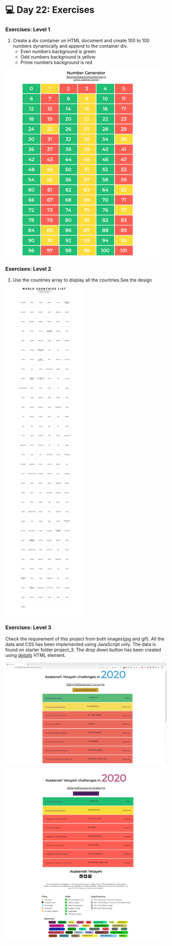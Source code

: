 # 💻 Day 22: Exercises


### Exercises: Level 1

1. Create a div container on HTML document and create 100 to 100 numbers dynamically and append to the container div. 
   - Even numbers background is green
   - Odd numbers background is yellow
   - Prime numbers background is red

![Number Generator](./design/dom_min_project_day_number_generators_2.1.png)

### Exercises: Level 2

1. Use the countries array to display all the countries.See the design

![World Countries List](./design/dom_min_project_countries_aray_day_2.2.png)

### Exercises: Level 3

Check the requirement of this project from both images(jpg and gif). All the data and CSS has been implemented using JavaScript only. The data is found on starter folder project_3. The drop down button has been created using [*details*](https://www.w3schools.com/tags/tag_details.asp) HTML element.

![Challenge Information](./design/dom_mini_project_challenge_info_day_2.3.gif)

![Challenge Information](./design/dom_mini_project_challenge_info_day_2.3.png)
